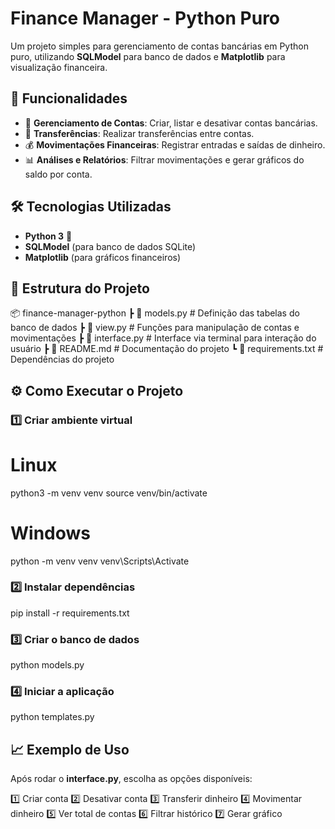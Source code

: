 # Finance Manager - Python Puro

Um projeto simples para gerenciamento de contas bancárias em Python puro, utilizando **SQLModel** para banco de dados e **Matplotlib** para visualização financeira.


## 🚀 Funcionalidades

- 📌 **Gerenciamento de Contas**: Criar, listar e desativar contas bancárias.
- 🔄 **Transferências**: Realizar transferências entre contas.
- 💰 **Movimentações Financeiras**: Registrar entradas e saídas de dinheiro.
- 📊 **Análises e Relatórios**: Filtrar movimentações e gerar gráficos do saldo por conta.

## 🛠️ Tecnologias Utilizadas

- **Python 3** 🐍
- **SQLModel** (para banco de dados SQLite)
- **Matplotlib** (para gráficos financeiros)

## 📂 Estrutura do Projeto

📦 finance-manager-python
 ┣ 📜 models.py         # Definição das tabelas do banco de dados
 ┣ 📜 view.py           # Funções para manipulação de contas e movimentações
 ┣ 📜 interface.py      # Interface via terminal para interação do usuário
 ┣ 📜 README.md         # Documentação do projeto
 ┗ 📜 requirements.txt  # Dependências do projeto

## ⚙️ Como Executar o Projeto

### 1️⃣ Criar ambiente virtual

# Linux
python3 -m venv venv
source venv/bin/activate

# Windows
python -m venv venv
venv\Scripts\Activate

### 2️⃣ Instalar dependências

pip install -r requirements.txt

### 3️⃣ Criar o banco de dados

python models.py

### 4️⃣ Iniciar a aplicação

python templates.py

## 📈 Exemplo de Uso

Após rodar o **interface.py**, escolha as opções disponíveis:

1️⃣ Criar conta
2️⃣ Desativar conta
3️⃣ Transferir dinheiro
4️⃣ Movimentar dinheiro
5️⃣ Ver total de contas
6️⃣ Filtrar histórico
7️⃣ Gerar gráfico

